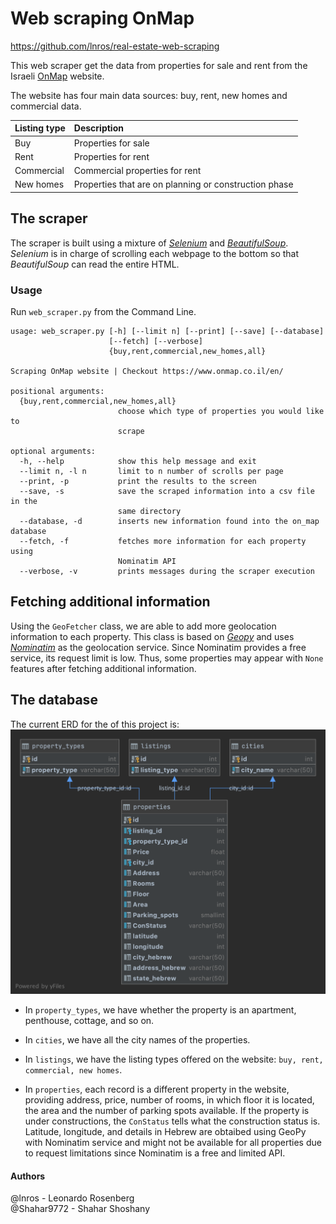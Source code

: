 # Web scraping OnMap
https://github.com/lnros/real-estate-web-scraping

This web scraper get the data from properties for sale and rent from  the Israeli [OnMap](https://www.onmap.co.il/en/)  website.

The website has four main data sources: buy, rent, new homes and commercial data.

| **Listing type** | **Description**|
| :-------------|:---------------|
| Buy | Properties for sale |
| Rent | Properties for rent |
| Commercial | Commercial properties for rent|
| New homes| Properties that are on planning or construction phase|


## The scraper

The scraper is built using a mixture of [*Selenium*][selenium-site] and [*BeautifulSoup*][bs4-site].
*Selenium* is in charge of scrolling each webpage to the bottom so that *BeautifulSoup* can read the entire HTML.

### Usage

Run `web_scraper.py` from the Command Line.

```
usage: web_scraper.py [-h] [--limit n] [--print] [--save] [--database]
                      [--fetch] [--verbose]
                      {buy,rent,commercial,new_homes,all}

Scraping OnMap website | Checkout https://www.onmap.co.il/en/

positional arguments:
  {buy,rent,commercial,new_homes,all}
                        choose which type of properties you would like to
                        scrape

optional arguments:
  -h, --help            show this help message and exit
  --limit n, -l n       limit to n number of scrolls per page
  --print, -p           print the results to the screen
  --save, -s            save the scraped information into a csv file in the
                        same directory
  --database, -d        inserts new information found into the on_map database
  --fetch, -f           fetches more information for each property using
                        Nominatim API
  --verbose, -v         prints messages during the scraper execution
```

## Fetching additional information

Using the `GeoFetcher` class, we are able to add more geolocation information to each property.
This class is based on [*Geopy*][geopy] and uses [*Nominatim*][nominatim] as the geolocation service. 
Since Nominatim provides a free service, its request limit is low. Thus, some properties may appear with `None` features after fetching additional information.

## The database

The current ERD for the of this project is:
![](db/on_map_cloud.png)

- In `property_types`, we have whether the property is an apartment, penthouse, cottage, and so on.

- In `cities`, we have all the city names of the properties.

- In `listings`, we have the listing types offered on the website: `buy, rent, commercial, new homes`.

- In `properties`, each record is a different property in the website, providing address, price, number of rooms, in which floor it is located, the area and the number of parking spots available.
If the property is under constructions, the `ConStatus` tells what the construction status is. Latitude, longitude, and details in Hebrew are obtaibed using GeoPy with Nominatim service and might not be available for all properties due to request limitations since Nominatim is a free and limited API.


#### Authors
@lnros - Leonardo Rosenberg <br>
@Shahar9772 - Shahar Shoshany


[selenium-site]: https://selenium-python.readthedocs.io/

[bs4-site]: https://readthedocs.org/projects/beautiful-soup-4/

[geopy]: https://geopy.readthedocs.io/en/stable/#module-geopy.geocoders

[nominatim]: https://nominatim.org/release-docs/develop/